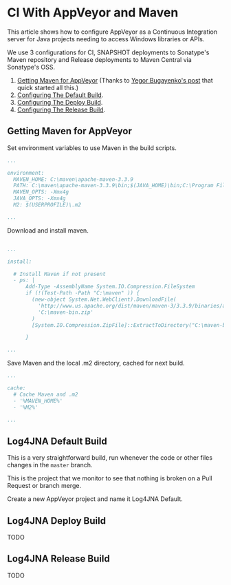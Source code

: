 # CI With AppVeyor and Maven

This article shows how to configure AppVeyor as a Continuous Integration server for Java projects needing to access Windows libraries or APIs.

We use 3 configurations for CI, SNAPSHOT deployments to Sonatype's Maven repository and Release deployments to Maven Central via Sonatype's OSS.

1. [Getting Maven for AppVeyor](#getting-maven-for-appveyor) (Thanks to [Yegor Bugayenko's post](http://www.yegor256.com/2015/01/10/windows-appveyor-maven.html) that quick started all this.)
2. [Configuring The Default Build](#logjna-default-build).
3. [Configuring The Deploy Build](#logjna-deploy-build).
4. [Configuring The Release Build](#logjna-release-build).

## Getting Maven for AppVeyor

Set environment variables to use Maven in the build scripts.

```yaml
...

environment:
  MAVEN_HOME: C:\maven\apache-maven-3.3.9
  PATH: C:\maven\apache-maven-3.3.9\bin;$(JAVA_HOME)\bin;C:\Program Files (x86)\Windows Kits\10\bin\x64;$(PATH)
  MAVEN_OPTS: -Xmx4g
  JAVA_OPTS: -Xmx4g
  M2: $(USERPROFILE)\.m2

...

```

Download and install maven.

```yaml

...

install:

  # Install Maven if not present
  - ps: |
      Add-Type -AssemblyName System.IO.Compression.FileSystem
      if (!(Test-Path -Path "C:\maven" )) {
        (new-object System.Net.WebClient).DownloadFile(
          'http://www.us.apache.org/dist/maven/maven-3/3.3.9/binaries/apache-maven-3.3.9-bin.zip',
          'C:\maven-bin.zip'
        )
        [System.IO.Compression.ZipFile]::ExtractToDirectory("C:\maven-bin.zip", "C:\maven")

      }

...

```

Save Maven and the local .m2 directory, cached for next build.

```yaml
...

cache:
  # Cache Maven and .m2
  - '%MAVEN_HOME%'
  - '%M2%'

...
```

## Log4JNA Default Build

This is a very straightforward build, run whenever the code or other files changes in the `master` branch.

This is the project that we monitor to see that nothing is broken on a Pull Request or branch merge.

Create a new AppVeyor project and name it Log4JNA Default.

## Log4JNA Deploy Build

TODO

## Log4JNA Release Build

TODO



